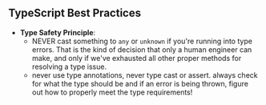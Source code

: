 ## TypeScript Best Practices

- **Type Safety Principle**:
  - NEVER cast something to `any` or `unknown` if you're running into type errors. That is the kind of decision that only a human engineer can make, and only if we've exhausted all other proper methods for resolving a type issue.
  - never use type annotations, never type cast or assert. always check for what the type should be and if an error is being thrown, figure out how to properly meet the type requirements!